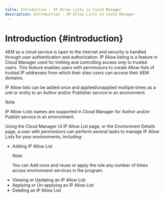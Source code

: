 ```yaml
---
title: Introduction - IP Allow Lists in Could Manager
description: Introduction - IP Allow Lists in Could Manager
---
```


# Introduction {#introduction}

AEM as a cloud service is open to the internet and security is handled through user authentication and authorization. IP Allow listing is a feature in Cloud Manager used for limiting and controlling access only to trusted users. This feature enables users with permissions to create Allow-lists of trusted IP addresses from which their sites users can access their AEM domains. 

IP Allow lists can be added once and applied/unapplied multiple times as a unit or entity to an Author and/or Publisher service in an environment.

>[!NOTE]
>IP Allow-Lists names are supported in Cloud Manager for Author and/or Publish service in an environment.

Using the Cloud Manager UI IP Allow List page, or the Environment Details page, a user with permissions can perform several tasks to manage IP Allow Lists for your environments, including:

* Adding IP Allow List
    >[!NOTE]
    > You can Add once and reuse or apply the rule any number of times across environment-services in the program.
* Viewing or Updating an IP Allow List 
* Applying or Un-applying an IP Allow List 
* Deleting an IP Allow List 